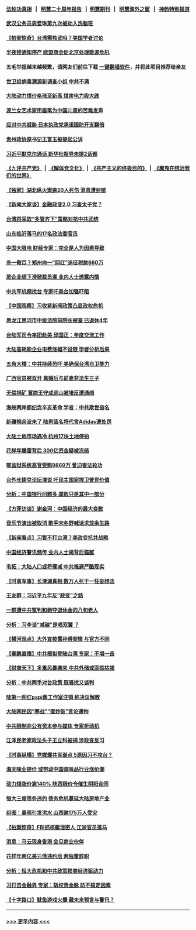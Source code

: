 #### [法轮功真相](https://github.com/gfw-breaker/truth/blob/master/README.md?t=0) &nbsp;&nbsp;|&nbsp;&nbsp; [明慧二十周年报告](https://github.com/gfw-breaker/mh-reports/blob/master/README.md?t=0) &nbsp;&nbsp;|&nbsp;&nbsp;[明慧期刊](https://github.com/gfw-breaker/mh-qikan) &nbsp;&nbsp;|&nbsp;&nbsp; [明慧海外之窗](https://github.com/gfw-breaker/mh-news/blob/master/README.md?t=0) &nbsp;&nbsp;|&nbsp;&nbsp; [神韵特别报道](https://github.com/gfw-breaker/mh-news/blob/master/shenyun.md?t=0)
#### [武汉公务员周爱琳第九次被劫入洗脑班](../pages/nsc413/n13301590.md?t=10140550) 
#### [【拍案惊奇】台湾需核武吗？美国学者讨论](../pages/nsc413/n13302126.md?t=10140550) 
#### [半夜接通知停产 欧盟商会促北京处理能源危机](../pages/nsc413/n13302433.md?t=10140550) 
#### 五毛举报越来越频繁，请网友们前往下载 [一键翻墙软件](https://github.com/gfw-breaker/ssr-accounts)，并将此项目推荐给亲友
#### [世卫组病毒溯源新调查小组 中共不满](../pages/nsc413/n13302420.md?t=10140550) 
#### [大陆动力煤价格涨至新高 煤炭电力股大跌](../pages/nsc413/n13302299.md?t=10140550) 
#### [波兰女艺术家用画笔为中国儿童的苦难发声](../pages/nsc413/n13301836.md?t=10140550) 
#### [应对中共威胁 日本执政党承诺国防开支翻倍](../pages/nsc413/n13302227.md?t=10140550) 
#### [贵州政协原书记王富玉被提起公诉](../pages/nsc413/n13301740.md?t=10140550) 
#### [习近平默克尔通话 新华社报导未提2话题](../pages/nsc413/n13302150.md?t=10140550) 
#### [《九评共产党》](https://github.com/begood0513/9ping.md/blob/master/README.md) &nbsp;|&nbsp; [《解体党文化》](../../../../jtdwh.md/blob/master/README.md)  &nbsp;|&nbsp; [《共产主义的终极目的》](../../../../gczydzjmd.md/blob/master/README.md) &nbsp;|&nbsp; [《魔鬼在统治我们的世界》](../../../../mgztzwmdsj.md/blob/master/README.md) 
#### [【独家】湖北纵火案逾20人死伤 消息遭封锁](../pages/nsc413/n13301487.md?t=10140550) 
#### [【新闻大家谈】金融政变2.0 习查太子党？](../pages/nsc413/n13301756.md?t=10140550) 
#### [台湾将采取“多管齐下”策略对抗中共武统](../pages/nsc413/n13301946.md?t=10140550) 
#### [山东临沂落马的17名政法委官员](../pages/nsc413/n13299770.md?t=10140550) 
#### [中国大限电 财经专家：完全是人为因素导致](../pages/nsc413/n13301724.md?t=10140550) 
#### [杀一儆百？郑州向一“网红”追征税款660万](../pages/nsc413/n13301379.md?t=10140550) 
#### [房企业绩下滑掀裁员潮 业内人士透露内情](../pages/nsc413/n13301236.md?t=10140550) 
#### [中共军机频扰台 专家吁美台加强吓阻](../pages/nsc413/n13301480.md?t=10140550) 
#### [【中国观察】习收紧新闻政策凸显政权危机](../pages/nsc413/n13301337.md?t=10140550) 
#### [黑龙江黑河市中级法院前院长被查 已退休4年](../pages/nsc413/n13301374.md?t=10140550) 
#### [台陆军司令率团赴美 邱国正：年度交流工作](../pages/nsc413/n13300903.md?t=10140550) 
#### [大陆高耗能企业电费涨幅不设限 学者分析后果](../pages/nsc413/n13300932.md?t=10140550) 
#### [五角大楼：中共持续恐吓 美确保台湾自卫能力](../pages/nsc413/n13300377.md?t=10140550) 
#### [广西官员被双开 离婚后与前妻非法生三子](../pages/nsc413/n13301048.md?t=10140550) 
#### [无偿捐矿 富商王守成巡山被堵反遭通缉](../pages/nsc413/n13300051.md?t=10140550) 
#### [海峡两岸都纪念辛亥革命 学者：中共欺世盗名](../pages/nsc413/n13300455.md?t=10140550) 
#### [新疆棉余波未了 陆男篮名将代言Adidas遭处罚](../pages/nsc413/n13300845.md?t=10140550) 
#### [大陆土地市场遇冷 杭州17块土地停拍](../pages/nsc413/n13300608.md?t=10140550) 
#### [花样年爆雷背后 300亿资金疑被冻结](../pages/nsc413/n13301055.md?t=10140550) 
#### [鄂监狱系统高官受贿9869万 曾迫害法轮功](../pages/nsc413/n13300719.md?t=10140550) 
#### [台外长捷克论坛演说 吁民主国家捍卫普世价值](../pages/nsc413/n13300775.md?t=10140550) 
#### [分析：中国银行问题多 腐败只是其中一部分](../pages/nsc413/n13300458.md?t=10140550) 
#### [【方菲访谈】谢金河：中国经济的最大变数](../pages/nsc413/n13300005.md?t=10140550) 
#### [音乐节演出被取消 歌手宋冬野喊话求放条生路](../pages/nsc413/n13300452.md?t=10140550) 
#### [【新闻看点】习暂不打台湾？美改变抗共战略](../pages/nsc413/n13300263.md?t=10140550) 
#### [中国经济警讯频传 业内人士揭背后猫腻](../pages/nsc413/n13300116.md?t=10140550) 
#### [韦拓：大陆人口或将骤减 中共难避严酷现实](../pages/nsc413/n13300707.md?t=10140550) 
#### [【时事军事】长津湖真相 数万人死于一狂妄想法](../pages/nsc413/n13297695.md?t=10140550) 
#### [王友群：习近平九年反“政变”之路](../pages/nsc413/n13299881.md?t=10140550) 
#### [一群遭中共冤判和剥夺退休金的八旬老人](../pages/nsc413/n13299080.md?t=10140550) 
#### [分析：习李谈“减碳”是唱双簧 ？](../pages/nsc413/n13299576.md?t=10140550) 
#### [【横河观点】大外宣披露孙傅案情 与官方不同](../pages/nsc413/n13300326.md?t=10140550) 
#### [【秦鹏直播】中共模拟登陆台湾 专家：不堪一击](../pages/nsc413/n13300279.md?t=10140550) 
#### [【财商天下】多重风暴袭来 中共外储或面临枯竭](../pages/nsc413/n13299714.md?t=10140550) 
#### [分析：中共两手对台政策 既骚扰又谈判](../pages/nsc413/n13300019.md?t=10140550) 
#### [陆第一网红papi酱工作室注销 称决议解散](../pages/nsc413/n13299943.md?t=10140550) 
#### [大陆网民因“寒战”“蛋炒饭”言论遭拘](../pages/nsc413/n13300302.md?t=10140550) 
#### [中共限制非公有资本参与媒体 专家析动机](../pages/nsc413/n13300121.md?t=10140550) 
#### [江泽民老家政法头子王立科被捕 涉政变反习](../pages/nsc413/n13300282.md?t=10140550) 
#### [【时事纵横】党媒爆共军弱点 5原因习不攻台？](../pages/nsc413/n13300129.md?t=10140550) 
#### [海天味业提价 或带动中国调味品行业涨价潮](../pages/nsc413/n13300080.md?t=10140550) 
#### [动力煤涨价逾140% 陕西限价令催生阴阳合同](../pages/nsc413/n13299958.md?t=10140550) 
#### [恒大三度债务违约 债务危机蔓延大陆房地产业](../pages/nsc413/n13299973.md?t=10140550) 
#### [组图：暴雨引发洪水 山西逾175万人受灾](../pages/nsc413/n13298787.md?t=10140550) 
#### [【拍案惊奇】FBI抓核艇泄密人 江派官员落马](../pages/nsc413/n13299677.md?t=10140550) 
#### [消息：马云现身香港 会见商业伙伴](../pages/nsc413/n13299921.md?t=10140550) 
#### [花样年两亿美元债违约后 两独董辞职](../pages/nsc413/n13299728.md?t=10140550) 
#### [分析：恒大危机和中共政策损害经济驱动力](../pages/nsc413/n13299789.md?t=10140550) 
#### [习打击金融界 专家：斩权贵金脉 防不稳定因素](../pages/nsc413/n13299615.md?t=10140550) 
#### [【十字路口】鱿鱼游戏火爆 藏未来预言与警讯？](../pages/nsc413/n13299178.md?t=10140550) 

----
#### [ >>> 更早内容 <<< ](../indexes/nsc413-earlier.md)
